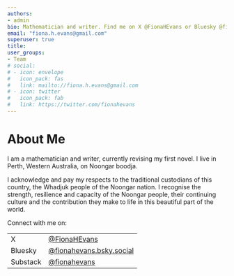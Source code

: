 ```yaml
---
authors:
- admin
bio: Mathematician and writer. Find me on X @FionaHEvans or Bluesky @fionahevans.bsky.social.
email: "fiona.h.evans@gmail.com"
superuser: true
title: 
user_groups:
- Team
# social:
# - icon: envelope
#   icon_pack: fas
#   link: mailto://fiona.h.evans@gmail.com
# - icon: twitter
#   icon_pack: fab
#   link: https://twitter.com/fionahevans
---
```

<!--
<br/><br/><br/>
-->
# About Me
I am a mathematician and writer, currently revising my first novel. I live in Perth, Western Australia, on Noongar boodja. 

I acknowledge and pay my respects to the traditional custodians of this country, the Whadjuk people of the Noongar nation. I recognise the strength, resilience and capacity of the Noongar people, their continuing culture and the contribution they make to life in this beautiful part of the world.


Connect with me on:<br>
<table>
<td>X</td>
<td><a href="https://x.com/fionahevans">@FionaHEvans</a></td>
</tr>
<tr>
<td>Bluesky</td>
<td><a href="https://bsky.app/profile/fionahevans.bsky.social">@fionahevans.bsky.social</a></td>
</tr>
<tr>
<td>Substack</td>
<td><a href="https://fionahevans.substack.com/">@fionahevans</a></td>
</tr>
</table>




<!--
<i class="fab fa-twitter" style="color:#2d8aa9"></i>
&nbsp; <a href="https://twitter.com/FionaHEvans"> Fiona H Evans</a> 


<i class="fa-brands fa-x-twitter" style="color:#2d8aa9"></i>
&nbsp; <a href="https://x.com/FionaHEvans"> Fiona H Evans</a> 
<i class="fa-brands fa-bluesky"></i>
&nbsp; <a href="https://bsky.app/profile/fionahevans.bsky.social"> Fiona H Evans</a> 
-->



 



